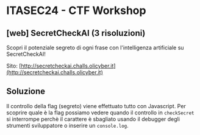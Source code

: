 # ITASEC24 - CTF Workshop

## [web] SecretCheckAI (3 risoluzioni)

Scopri il potenziale segreto di ogni frase con l'intelligenza artificiale su SecretCheckAI!

Sito: [http://secretcheckai.challs.olicyber.it](http://secretcheckai.challs.olicyber.it)

## Soluzione

Il controllo della flag (segreto) viene effettuato tutto con Javascript. Per scoprire quale è la flag possiamo vedere
quando il controllo in `checkSecret` si interrompe perchè il carattere è sbagliato usando il debugger degli strumenti
sviluppatore o inserire un `console.log`.
